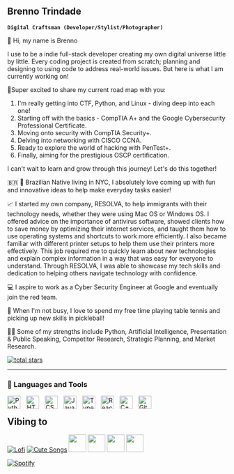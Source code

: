 ## Brenno Trindade


**`Digital Craftsman (Developer/Stylist/Photographer)`**

🤠 Hi, my name is Brenno

I use to be a indie full-stack developer creating my own digital universe little by little. Every coding project is created from scratch; planning and designing to using code to address real-world issues. But here is what I am currently working on!

🚀Super excited to share my current road map with you:

1. I'm really getting into CTF, Python, and Linux - diving deep into each one!
2. Starting off with the basics - CompTIA A+ and the Google Cybersecurity Professional Certificate.
3. Moving onto security with CompTIA Security+.
4. Delving into networking with CISCO CCNA.
5. Ready to explore the world of hacking with PenTest+.
6. Finally, aiming for the prestigious OSCP certification.

I can't wait to learn and grow through this journey! Let's do this together! 

🇧🇷 🗽 Brazilian Native living in NYC, I absolutely love coming up with fun and innovative ideas to help make everyday tasks easier!

📈 I started my own company, RESOLVA, to help immigrants with their technology needs, whether they were using Mac OS or Windows OS. I offered advice on the importance of antivirus software, showed clients how to save money by optimizing their internet services, and taught them how to use operating systems and shortcuts to work more efficiently. I also became familiar with different printer setups to help them use their printers more effectively. This job required me to quickly learn about new technologies and explain complex information in a way that was easy for everyone to understand. Through RESOLVA, I was able to showcase my tech skills and dedication to helping others navigate technology with confidence.

💻 I aspire to work as a Cyber Security Engineer at Google and eventually join the red team.

🏓 When I'm not busy, I love to spend my free time playing table tennis and picking up new skills in pickleball! 

💪🏽 Some of my strengths include Python, Artificial Intelligence, Presentation & Public Speaking, Competitor Research, Strategic Planning, and Market Research.

   <p align="left">
      <a href="https://github.com/brennotrindade?tab=repositories&sort=stargazers">
         <img alt="total stars" title="Total stars on GitHub" src="https://custom-icon-badges.demolab.com/github/stars/brennotrindade?color=55960c&style=for-the-badge&labelColor=488207&logo=star"/></a>
   </p>

---

### 🧰 Languages and Tools

<img align="left" alt="Python" width="30px" style="padding-right:10px;" src="https://cdn.jsdelivr.net/gh/devicons/devicon/icons/python/python-plain.svg" />

<img align="left" alt="HTML" width="30px" style="padding-right:10px;" src="https://cdn.jsdelivr.net/gh/devicons/devicon/icons/html5/html5-plain.svg" />

<img align="left" alt="CSS" width="30px" style="padding-right:10px;" src="https://cdn.jsdelivr.net/gh/devicons/devicon/icons/css3/css3-plain.svg" />

<img align="left" alt="JavaScript" width="30px" style="padding-right:10px;" src="https://cdn.jsdelivr.net/gh/devicons/devicon/icons/javascript/javascript-plain.svg" />

<img align="left" alt="TypeScript" width="30px" style="padding-right:10px;" src="https://cdn.jsdelivr.net/gh/devicons/devicon/icons/typescript/typescript-plain.svg" />

<img align="left" alt="React" width="30px" style="padding-right:10px;" src="https://cdn.jsdelivr.net/gh/devicons/devicon/icons/react/react-original.svg" />

<img align="left" alt="C++" width="30px" style="padding-right:10px;" src="https://cdn.jsdelivr.net/gh/devicons/devicon/icons/cplusplus/cplusplus-line.svg" />

<img align="left" alt="GitHub" width="30px" style="padding-right:10px;" src="https://cdn.jsdelivr.net/gh/devicons/devicon/icons/github/github-original.svg"/>
<br />


## Vibing to 

[![Lofi](https://img.shields.io/badge/Lofi%20-%231DB954.svg?&style=flat-square&logo=spotify&logoColor=white)](https://open.spotify.com/playlist/2lJplpx4PDkxeTwHi68IhM) [![Cute Songs](https://img.shields.io/badge/Cute%20Songs-%231DB954.svg?&style=flat-square&logo=spotify&logoColor=white)](https://open.spotify.com/playlist/15WPyTcy3r7frZMFjbwwgP) <img height="40" src="https://raw.githubusercontent.com/innng/innng/master/assets/kyubey.gif"/> <img height="40" src="https://raw.githubusercontent.com/innng/innng/master/assets/kyubey.gif"/> <img height="40" src="https://raw.githubusercontent.com/innng/innng/master/assets/kyubey.gif"/> <img height="40" src="https://raw.githubusercontent.com/innng/innng/master/assets/kyubey.gif"/> 

[![Spotify](https://spotifyliveplayer.vercel.app/api/spotify/?background_color=0d1117&border_color=ffffff)](https://open.spotify.com/user/31gcoxb7omfh4zib5uhhmm6ek7z4)



